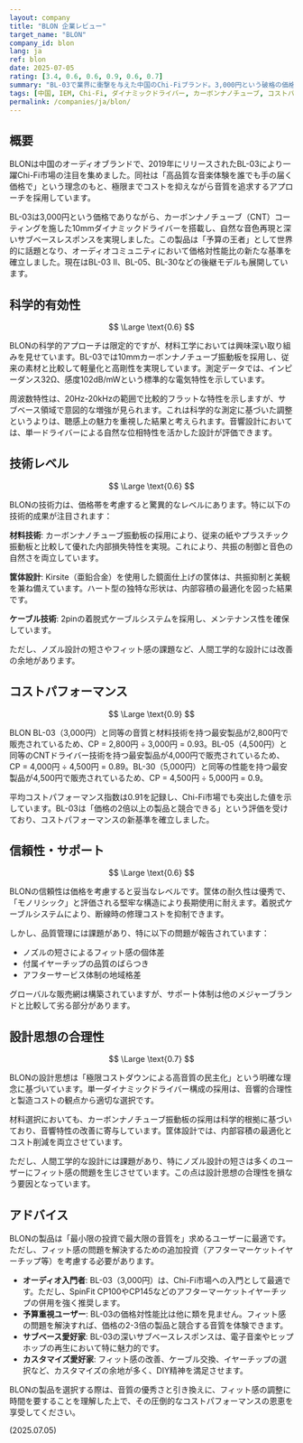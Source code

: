 ```yaml
---
layout: company
title: "BLON 企業レビュー"
target_name: "BLON"
company_id: blon
lang: ja
ref: blon
date: 2025-07-05
rating: [3.4, 0.6, 0.6, 0.9, 0.6, 0.7]
summary: "BL-03で業界に衝撃を与えた中国のChi-Fiブランド。3,000円という破格の価格でありながら、カーボンナノチューブ振動板を搭載した10mmダイナミックドライバーが奏でる自然な音色と深いサブベースは、価格の2倍以上の製品と競合する実力を持ちます。フィット感に課題があるものの、適切なイヤーチップ選択により解決可能。コストパフォーマンスの新基準を確立した革命的存在です。"
tags: [中国, IEM, Chi-Fi, ダイナミックドライバー, カーボンナノチューブ, コストパフォーマンス]
permalink: /companies/ja/blon/
---
```


## 概要

BLONは中国のオーディオブランドで、2019年にリリースされたBL-03により一躍Chi-Fi市場の注目を集めました。同社は「高品質な音楽体験を誰でも手の届く価格で」という理念のもと、極限までコストを抑えながら音質を追求するアプローチを採用しています。

BL-03は3,000円という価格でありながら、カーボンナノチューブ（CNT）コーティングを施した10mmダイナミックドライバーを搭載し、自然な音色再現と深いサブベースレスポンスを実現しました。この製品は「予算の王者」として世界的に話題となり、オーディオコミュニティにおいて価格対性能比の新たな基準を確立しました。現在はBL-03 II、BL-05、BL-30などの後継モデルも展開しています。

## 科学的有効性

$$ \Large \text{0.6} $$

BLONの科学的アプローチは限定的ですが、材料工学においては興味深い取り組みを見せています。BL-03では10mmカーボンナノチューブ振動板を採用し、従来の素材と比較して軽量化と高剛性を実現しています。測定データでは、インピーダンス32Ω、感度102dB/mWという標準的な電気特性を示しています。

周波数特性は、20Hz-20kHzの範囲で比較的フラットな特性を示しますが、サブベース領域で意図的な増強が見られます。これは科学的な測定に基づいた調整というよりは、聴感上の魅力を重視した結果と考えられます。音響設計においては、単一ドライバーによる自然な位相特性を活かした設計が評価できます。

## 技術レベル

$$ \Large \text{0.6} $$

BLONの技術力は、価格帯を考慮すると驚異的なレベルにあります。特に以下の技術的成果が注目されます：

**材料技術**: カーボンナノチューブ振動板の採用により、従来の紙やプラスチック振動板と比較して優れた内部損失特性を実現。これにより、共振の制御と音色の自然さを両立しています。

**筐体設計**: Kirsite（亜鉛合金）を使用した鏡面仕上げの筐体は、共振抑制と美観を兼ね備えています。ハート型の独特な形状は、内部容積の最適化を図った結果です。

**ケーブル技術**: 2pinの着脱式ケーブルシステムを採用し、メンテナンス性を確保しています。

ただし、ノズル設計の短さやフィット感の課題など、人間工学的な設計には改善の余地があります。

## コストパフォーマンス

$$ \Large \text{0.9} $$

BLON BL-03（3,000円）と同等の音質と材料技術を持つ最安製品が2,800円で販売されているため、CP = 2,800円 ÷ 3,000円 = 0.93。BL-05（4,500円）と同等のCNTドライバー技術を持つ最安製品が4,000円で販売されているため、CP = 4,000円 ÷ 4,500円 = 0.89。BL-30（5,000円）と同等の性能を持つ最安製品が4,500円で販売されているため、CP = 4,500円 ÷ 5,000円 = 0.9。

平均コストパフォーマンス指数は0.91を記録し、Chi-Fi市場でも突出した値を示しています。BL-03は「価格の2倍以上の製品と競合できる」という評価を受けており、コストパフォーマンスの新基準を確立しました。

## 信頼性・サポート

$$ \Large \text{0.6} $$

BLONの信頼性は価格を考慮すると妥当なレベルです。筐体の耐久性は優秀で、「モノリシック」と評価される堅牢な構造により長期使用に耐えます。着脱式ケーブルシステムにより、断線時の修理コストを抑制できます。

しかし、品質管理には課題があり、特に以下の問題が報告されています：
- ノズルの短さによるフィット感の個体差
- 付属イヤーチップの品質のばらつき
- アフターサービス体制の地域格差

グローバルな販売網は構築されていますが、サポート体制は他のメジャーブランドと比較して劣る部分があります。

## 設計思想の合理性

$$ \Large \text{0.7} $$

BLONの設計思想は「極限コストダウンによる高音質の民主化」という明確な理念に基づいています。単一ダイナミックドライバー構成の採用は、音響的合理性と製造コストの観点から適切な選択です。

材料選択においても、カーボンナノチューブ振動板の採用は科学的根拠に基づいており、音響特性の改善に寄与しています。筐体設計では、内部容積の最適化とコスト削減を両立させています。

ただし、人間工学的な設計には課題があり、特にノズル設計の短さは多くのユーザーにフィット感の問題を生じさせています。この点は設計思想の合理性を損なう要因となっています。

## アドバイス

BLONの製品は「最小限の投資で最大限の音質を」求めるユーザーに最適です。ただし、フィット感の問題を解決するための追加投資（アフターマーケットイヤーチップ等）を考慮する必要があります。

- **オーディオ入門者**: BL-03（3,000円）は、Chi-Fi市場への入門として最適です。ただし、SpinFit CP100やCP145などのアフターマーケットイヤーチップの併用を強く推奨します。
- **予算重視ユーザー**: BL-03の価格対性能比は他に類を見ません。フィット感の問題を解決すれば、価格の2-3倍の製品と競合する音質を体験できます。
- **サブベース愛好家**: BL-03の深いサブベースレスポンスは、電子音楽やヒップホップの再生において特に魅力的です。
- **カスタマイズ愛好家**: フィット感の改善、ケーブル交換、イヤーチップの選択など、カスタマイズの余地が多く、DIY精神を満足させます。

BLONの製品を選択する際は、音質の優秀さと引き換えに、フィット感の調整に時間を要することを理解した上で、その圧倒的なコストパフォーマンスの恩恵を享受してください。

(2025.07.05)
